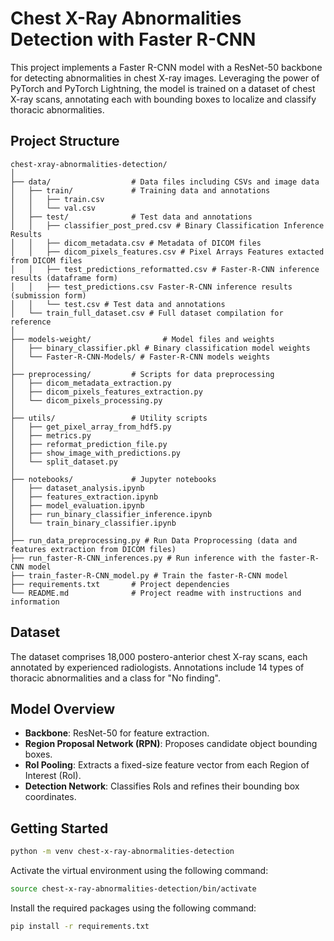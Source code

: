 # Chest X-Ray Abnormalities Detection with Faster R-CNN

This project implements a Faster R-CNN model with a ResNet-50 backbone for detecting abnormalities in chest X-ray images. Leveraging the power of PyTorch and PyTorch Lightning, the model is trained on a dataset of chest X-ray scans, annotating each with bounding boxes to localize and classify thoracic abnormalities.

## Project Structure

```
chest-xray-abnormalities-detection/
│
├── data/                  # Data files including CSVs and image data
│   ├── train/             # Training data and annotations
│   │   ├── train.csv
│   │   └── val.csv
│   ├── test/              # Test data and annotations
│   │   ├── classifier_post_pred.csv # Binary Classification Inference Results
│   │   ├── dicom_metadata.csv # Metadata of DICOM files
│   │   ├── dicom_pixels_features.csv # Pixel Arrays Features extacted from DICOM files
│   │   ├── test_predictions_reformatted.csv # Faster-R-CNN inference results (dataframe form)
│   │   ├── test_predictions.csv Faster-R-CNN inference results (submission form)
│   │   └── test.csv # Test data and annotations
│   └── train_full_dataset.csv # Full dataset compilation for reference
│
├── models-weight/                # Model files and weights
│   ├── binary_classifier.pkl # Binary classification model weights
│   └── Faster-R-CNN-Models/ # Faster-R-CNN models weights
│
├── preprocessing/         # Scripts for data preprocessing
│   ├── dicom_metadata_extraction.py
│   ├── dicom_pixels_features_extraction.py
│   └── dicom_pixels_processing.py
│
├── utils/                 # Utility scripts
│   ├── get_pixel_array_from_hdf5.py
│   ├── metrics.py
│   ├── reformat_prediction_file.py
│   ├── show_image_with_predictions.py
│   └── split_dataset.py
│
├── notebooks/             # Jupyter notebooks
│   ├── dataset_analysis.ipynb
│   ├── features_extraction.ipynb
│   ├── model_evaluation.ipynb
│   ├── run_binary_classifier_inference.ipynb
│   └── train_binary_classifier.ipynb
│
├── run_data_preprocessing.py # Run Data Proprocessing (data and features extraction from DICOM files)
├── run_faster-R-CNN_inferences.py # Run inference with the faster-R-CNN model
├── train_faster-R-CNN_model.py # Train the faster-R-CNN model
├── requirements.txt       # Project dependencies
└── README.md              # Project readme with instructions and information

```

## Dataset

The dataset comprises 18,000 postero-anterior chest X-ray scans, each annotated by experienced radiologists. Annotations include 14 types of thoracic abnormalities and a class for "No finding".

## Model Overview

- **Backbone**: ResNet-50 for feature extraction.
- **Region Proposal Network (RPN)**: Proposes candidate object bounding boxes.
- **RoI Pooling**: Extracts a fixed-size feature vector from each Region of Interest (RoI).
- **Detection Network**: Classifies RoIs and refines their bounding box coordinates.

## Getting Started

```bash
python -m venv chest-x-ray-abnormalities-detection
```

Activate the virtual environment using the following command:

```bash
source chest-x-ray-abnormalities-detection/bin/activate
```

Install the required packages using the following command:

```bash
pip install -r requirements.txt
```
